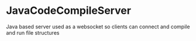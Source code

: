 # JavaCodeCompileServer
Java based server used as a websocket so clients can connect and compile and run file structures
